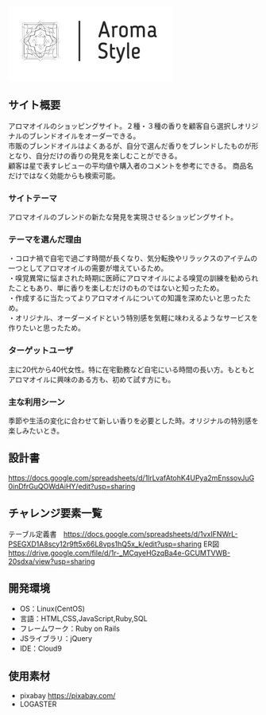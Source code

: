 ![Aroma Style](./logoimage.png)

## サイト概要
アロマオイルのショッピングサイト。２種・３種の香りを顧客自ら選択しオリジナルのブレンドオイルをオーダーできる。<br>
市販のブレンドオイルはよくあるが、自分で選んだ香りをブレンドしたものが形となり、自分だけの香りの発見を楽しむことができる。<br>
顧客は星で表すレビューの平均値や購入者のコメントを参考にできる。
商品名だけではなく効能からも検索可能。

### サイトテーマ
アロマオイルのブレンドの新たな発見を実現させるショッピングサイト。<br>


### テーマを選んだ理由
・コロナ禍で自宅で過ごす時間が長くなり、気分転換やリラックスのアイテムの一つとしてアロマオイルの需要が増えているため。<br>
・嗅覚異常に悩まされた時期に医師にアロマオイルによる嗅覚の訓練を勧められたこともあり、単に香りを楽しむだけのものではないと知ったため。<br>
・作成するに当たってよりアロマオイルについての知識を深めたいと思ったため。<br>
・オリジナル、オーダーメイドという特別感を気軽に味わえるようなサービスを作りたいと思ったため。

### ターゲットユーザ
主に20代から40代女性。特に在宅勤務など自宅にいる時間の長い方。もともとアロマオイルに興味のある方も、初めて試す方にも。

### 主な利用シーン
季節や生活の変化に合わせて新しい香りを必要とした時。オリジナルの特別感を楽しみたいとき。

## 設計書
<https://docs.google.com/spreadsheets/d/1lrLvafAtohK4UPya2mEnssovJuG0inDfrGuQOWdAiHY/edit?usp=sharing>

## チャレンジ要素一覧
テーブル定義書　https://docs.google.com/spreadsheets/d/1vxIFNWrL-PSEGXD1A8scy12r9ft5x66L8vps1hQ5x_k/edit?usp=sharing
ER図　https://drive.google.com/file/d/1r-_MCqyeHGzqBa4e-GCUMTVWB-20sdxa/view?usp=sharing

## 開発環境
- OS：Linux(CentOS)
- 言語：HTML,CSS,JavaScript,Ruby,SQL
- フレームワーク：Ruby on Rails
- JSライブラリ：jQuery
- IDE：Cloud9

## 使用素材
- pixabay  https://pixabay.com/
- LOGASTER

